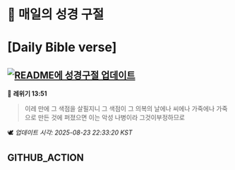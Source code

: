 # 🙏 매일의 성경 구절
# [Daily Bible verse]
## [![README에 성경구절 업데이트](https://github.com/DONGSUKA/first_test/actions/workflows/update-readme-bible.yml/badge.svg)](https://github.com/DONGSUKA/first_test/actions/workflows/update-readme-bible.yml)
<!-- START_BIBLE_VERSE -->
📖 **레위기 13:51**
> 이레 만에 그 색점을 살필지니 그 색점이 그 의복의 날에나 씨에나 가죽에나 가죽으로 만든 것에 퍼졌으면 이는 악성 나병이라 그것이부정하므로

🕊️ _업데이트 시각: 2025-08-23 22:33:20 KST_
  <!-- END_BIBLE_VERSE -->
## GITHUB_ACTION
